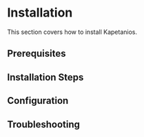 # Installation

This section covers how to install Kapetanios.

## Prerequisites

## Installation Steps

## Configuration

## Troubleshooting 